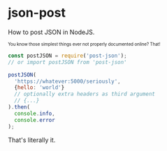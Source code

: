 # json-post
How to post JSON in NodeJS.

<sup><sub>You know those simplest things ever not properly documented online? That!</sub></sup>

```js
const postJSON = require('post-json');
// or import postJSON from 'post-json'

postJSON(
  'https://whatever:5000/seriously',
  {hello: 'world'}
  // optionally extra headers as third argument
  // {...}
).then(
  console.info,
  console.error
);
```

That's literally it.
